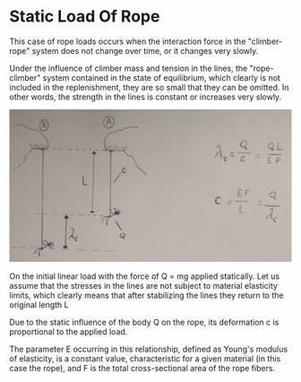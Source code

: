 
# Static Load Of Rope
This case of rope loads occurs when the interaction force in the "climber-rope" system does not change over time, or it changes very slowly.

Under the influence of climber mass and tension in the lines, the "rope-climber" system contained in the state of equilibrium, which clearly is not included in the replenishment, they are so small that they can be omitted. In other words, the strength in the lines is constant or increases very slowly.

![enter image description here](https://raw.githubusercontent.com/waldekgraban/static-load-of-rope/master/wzory.jpg)


On the initial linear load with the force of Q = mg applied statically. Let us assume that the stresses in the lines are not subject to material elasticity limits, which clearly means that after stabilizing the lines they return to the original length L

Due to the static influence of the body Q on the rope, its deformation c is proportional to the applied load.

The parameter E occurring in this relationship, defined as Young's modulus of elasticity, is a constant value, characteristic for a given material (in this case the rope), and F is the total cross-sectional area of the rope fibers.



